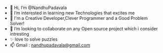 - 👋 Hi, I’m @NandhuPadavala
- 👀 I’m interested in learning new Technologies that excites me
- 👯 I'm a Creative Developer,Clever Programmer and a Good Problem Solver!
- 💞️ I’m looking to collaborate on any Open source project which i consider intresting
- ✨ love to solve puzzles
- 📫 Gmail : nandhupadavala@gmail.com

<!---
NandhuPadavala/NandhuPadavala is a ✨ special ✨ repository because its `README.md` (this file) appears on your GitHub profile.
You can click the Preview link to take a look at your changes.
--->
